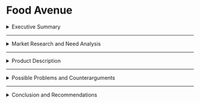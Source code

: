 # Food Avenue

<details>
<summary>Executive Summary</summary>
<br>
Food Avenue is a recipe website precisely made for getting quick and easy grocery lists for fast recipes. There are a lot of busy people, so something like this that can help them eat well for cheap without having to put in too much effort is well needed. Especially for those who aren’t the best chefs and don’t have the time or patience to learn to cook. With Food Avenue, they’ll have concrete instructions to follow to make great meals. The application will compile a list of ingredients that can be ordered online with a few clicks and they’ll just have to follow set guides to put it all together. Overall, Food Avenue is great for everybody who wants to eat hearty meals without having to give up precious time worrying about what to prepare and how much it will cost. That’ll all be covered by the website.
</details>

---

<details>
<summary>Market Research and Need Analysis</summary>
<br>
Our idea is to present the average person with recipes that will help them create simple and easy meals that don’t have too many ingredients or steps, and with low prep time. After looking at many surveys it is clear that most people narrow down their search for recipes based on how complex the recipe is, as most people with average levels of skill won’t be looking for a crazy recipe with 40 ingredients and 10 hours of prep time. Another important factor is how people are searching for their recipes, as the majority of people are using a search engine and not social media websites. This means that our website will need to be visible on search engines and that will be our main consumer base. A final important thing is that most people are just looking for a recipe and not much else. This means we need to focus on the quality of the recipes on our website, as having good recipes will have much more of an impact than having alright recipes with tips or FAQ or videos. 
While many websites exist on the internet that give simple recipes, I think that providing a website that is completely focused on creating a simple and efficient way to find simple recipes will stand out. Most websites have recipes but are also filled with other features that most consumers are not really very concerned with. By providing a simple, no-nonsense way of finding recipes without going through all the hassle of watching a video, or scrolling through long arduous steps, or dealing with having to shop for super niche ingredients that you won’t find in a grocery store, our website will stand out against all the other websites on the market.

**Sources**: 
- Infographic about why consumers choose recipes and skill level:
  - “Consumer Recipe Insights.” Potatoes USA, https://potatoesusa.com/research-reports/consumer-recipe-insights/. Accessed 28 Sept. 2024.
(I don’t know why it's formatted like that and I cannot fix it, someone please help)
- Graphs on info and how consumers find recipes:
  - Bethany. “How & Why People Use Recipes Online (Free Report).” Food Blog Usability, 6 May 2020, https://foodblogusability.com/online-recipe-use-survey/.
</details>

---

<details>
<summary>Product Description</summary>
<br>
This website features many standard features found across many of the websites people visit every day, to make the swap from one recipe website to another. These features are: A navigation bar, to allow for easy access to many of the main pages. A search function, which is specific to the page you are on, meaning if you are viewing a recipe, the search will search for recipes, but if they are viewing an ingredient, it will search for ingredients. Users can also favorite recipes that they would like to make again, for easy access right on the recipe main page. A tagging system allows people who post recipes to specify exactly what their recipe is. They could tag a pizza recipe for Italian, pizza, tomatoes, etc. All recipes will also allow users to post ratings on how good the recipe was, with the obligatory reporting feature to prevent trolls.
The website’s UI is designed to be simplistic and easy to use, to allow for users who would like to migrate from an existing recipe website to food avenue in a seamless manner. The UI is meant to be modern and simple, preventing any new users from getting overwhelmed like some of the competitors websites have. Note the popup on load, the intrusive advertising and the auto playing videos. 
This website features two innovations. They are: *Links to each ingredient*, using affiliate links when possible, to make a small commission from online ordering of ingredients. Secondly, This website will allow the user to *search for ingredient combinations*, so if they don’t have many ingredients at their disposal, they can find something to make using what they currently have.
<br>
![ExampleUI](ExampleUI)
> A preview of what the UI *could* look like
</details>

---

<details>
<summary>Possible Problems and Counterarguments
</summary>
<br>
Websites do exist that have our exact idea and some of them are proficient in doing what my group has set out to do. One problem that could arise is getting the websites and IP’s needed for people to order all of the ingredients, that’s a lot of paperwork and talking too before we can even start fully making the product.  The main issue I see as of now can be overcomed through patience and negotiation and as for how we can stay relevant. Our product mainly focuses on quick and cheap meals that appeal to the everyday busy person. So with enough time and advertising, I am fully confident our product can rise to the challenge. 
</details>

---

<details>
<summary>Conclusion and Recommendations</summary>
<br>
Food Avenue gives its users a menagerie of recipes to dabble in, working to raise the general cooking skill of all those who use our website, but also making getting ingredients incredibly easier and efficient. This is increasingly helpful for those who lack a proper cooking know-how, since there’s plenty of recipes to practice with. The development of this website could greatly impact the issue of world hunger by raising culinary expertise worldwide, as well as making ingredients and foodstuffs more accessible online. It gives users new recipes to try, cheap ingredients to buy, and even recipes to choose from based on what you already have, if you need something quick. As such, this website should most definitely be pushed forward into fruition.
</details>

